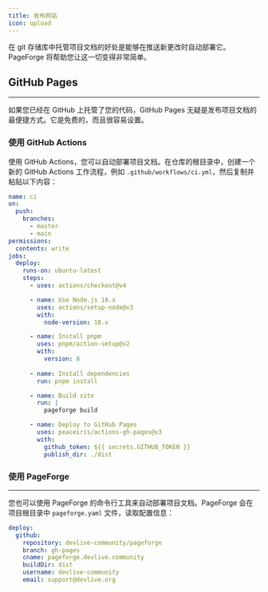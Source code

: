 ```yaml
---
title: 发布网站
icon: upload
---
```


在 git 存储库中托管项目文档的好处是能够在推送新更改时自动部署它。PageForge 将帮助您让这一切变得非常简单。

## GitHub Pages

---

如果您已经在 GitHub 上托管了您的代码，GitHub Pages 无疑是发布项目文档的最便捷方式。它是免费的，而且很容易设置。

### 使用 GitHub Actions

使用 GitHub Actions，您可以自动部署项目文档。在仓库的根目录中，创建一个新的 GitHub Actions 工作流程，例如 `.github/workflows/ci.yml`，然后复制并粘贴以下内容：

```yaml
name: ci 
on:
  push:
    branches:
      - master 
      - main
permissions:
  contents: write
jobs:
  deploy:
    runs-on: ubuntu-latest
    steps:
      - uses: actions/checkout@v4

      - name: Use Node.js 18.x
        uses: actions/setup-node@v3
        with:
          node-version: 18.x

      - name: Install pnpm
        uses: pnpm/action-setup@v2
        with:
          version: 8
        
      - name: Install dependencies
        run: pnpm install

      - name: Build site
        run: |
          pageforge build

      - name: Deploy to GitHub Pages
        uses: peaceiris/actions-gh-pages@v3
        with:
          github_token: ${{ secrets.GITHUB_TOKEN }}
          publish_dir: ./dist
```

### 使用 PageForge

---

您也可以使用 PageForge 的命令行工具来自动部署项目文档。PageForge 会在项目根目录中 `pageforge.yaml` 文件，读取配置信息：

```yaml
deploy:
  github:
    repository: devlive-community/pageforge
    branch: gh-pages
    cname: pageforge.devlive.community
    buildDir: dist
    username: devlive-community
    email: support@devlive.org
```